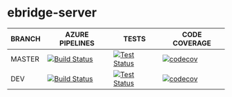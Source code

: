 # ebridge-server

BRANCH | AZURE PIPELINES                                                                                                                                                                                                        | TESTS                                                                                                                                                                                                        | CODE COVERAGE
-------|------------------------------------------------------------------------------------------------------------------------------------------------------------------------------------------------------------------------|--------------------------------------------------------------------------------------------------------------------------------------------------------------------------------------------------------------|--------------
MASTER   | [![Build Status](https://dev.azure.com/eBridgeCrosschain/ebridge-server/_apis/build/status%2FeBridgeCrosschain.ebridge-server?branchName=master)](https://dev.azure.com/eBridgeCrosschain/ebridge-server/_build/latest?definitionId=45&branchName=master) | [![Test Status](https://img.shields.io/azure-devops/tests/eBridgeCrosschain/ebridge-server/1/master)](https://dev.azure.com/eBridgeCrosschain/ebridge-server/_build/latest?definitionId=1&branchName=master) | [![codecov](https://codecov.io/gh/eBridgeCrosschain/ebridge-server/branch/master/graph/badge.svg?token=S8LY7QZG95)](https://codecov.io/gh/eBridgeCrosschain/ebridge-server)
DEV    | [![Build Status](https://dev.azure.com/eBridgeCrosschain/ebridge-server/_apis/build/status%2FeBridgeCrosschain.ebridge-server?branchName=dev)](https://dev.azure.com/eBridgeCrosschain/ebridge-server/_build/latest?definitionId=45&branchName=dev) | [![Test Status](https://img.shields.io/azure-devops/tests/eBridgeCrosschain/ebridge-server/1/dev)](https://dev.azure.com/eBridgeCrosschain/ebridge-server/_build/latest?definitionId=1&branchName=dev)       | [![codecov](https://codecov.io/gh/eBridgeCrosschain/ebridge-server/branch/dev/graph/badge.svg?token=S8LY7QZG95)](https://codecov.io/gh/eBridgeCrosschain/ebridge-server)

